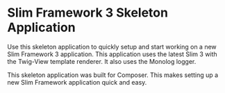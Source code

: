 # Slim Framework 3 Skeleton Application

Use this skeleton application to quickly setup and start working on a new Slim Framework 3 application. This application uses the latest Slim 3 with the Twig-View template renderer. It also uses the Monolog logger.

This skeleton application was built for Composer. This makes setting up a new Slim Framework application quick and easy.
